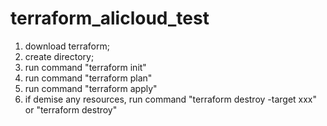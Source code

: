 # terraform_alicloud_test

1. download terraform;
2. create directory;
3. run command "terraform init"
4. run command "terraform plan"
5. run command "terraform apply"
6. if demise any resources, run command "terraform destroy -target xxx" or "terraform destroy"
